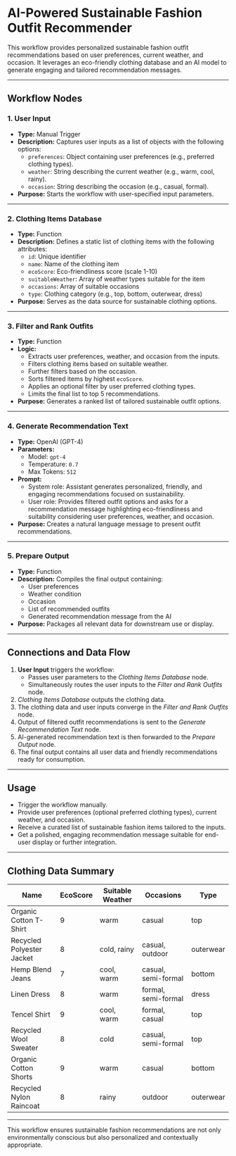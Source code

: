 # AI-Powered Sustainable Fashion Outfit Recommender

This workflow provides personalized sustainable fashion outfit recommendations based on user preferences, current weather, and occasion. It leverages an eco-friendly clothing database and an AI model to generate engaging and tailored recommendation messages.

---

## Workflow Nodes

### 1. User Input
- **Type:** Manual Trigger
- **Description:** Captures user inputs as a list of objects with the following options:
  - `preferences`: Object containing user preferences (e.g., preferred clothing types).
  - `weather`: String describing the current weather (e.g., warm, cool, rainy).
  - `occasion`: String describing the occasion (e.g., casual, formal).
- **Purpose:** Starts the workflow with user-specified input parameters.

---

### 2. Clothing Items Database
- **Type:** Function
- **Description:** Defines a static list of clothing items with the following attributes:
  - `id`: Unique identifier
  - `name`: Name of the clothing item
  - `ecoScore`: Eco-friendliness score (scale 1-10)
  - `suitableWeather`: Array of weather types suitable for the item
  - `occasions`: Array of suitable occasions
  - `type`: Clothing category (e.g., top, bottom, outerwear, dress)
- **Purpose:** Serves as the data source for sustainable clothing options.

---

### 3. Filter and Rank Outfits
- **Type:** Function
- **Logic:**
  - Extracts user preferences, weather, and occasion from the inputs.
  - Filters clothing items based on suitable weather.
  - Further filters based on the occasion.
  - Sorts filtered items by highest `ecoScore`.
  - Applies an optional filter by user preferred clothing types.
  - Limits the final list to top 5 recommendations.
- **Purpose:** Generates a ranked list of tailored sustainable outfit options.

---

### 4. Generate Recommendation Text
- **Type:** OpenAI (GPT-4)
- **Parameters:**
  - Model: `gpt-4`
  - Temperature: `0.7`
  - Max Tokens: `512`
- **Prompt:**
  - System role: Assistant generates personalized, friendly, and engaging recommendations focused on sustainability.
  - User role: Provides filtered outfit options and asks for a recommendation message highlighting eco-friendliness and suitability considering user preferences, weather, and occasion.
- **Purpose:** Creates a natural language message to present outfit recommendations.

---

### 5. Prepare Output
- **Type:** Function
- **Description:** Compiles the final output containing:
  - User preferences
  - Weather condition
  - Occasion
  - List of recommended outfits
  - Generated recommendation message from the AI
- **Purpose:** Packages all relevant data for downstream use or display.

---

## Connections and Data Flow
1. **User Input** triggers the workflow:
   - Passes user parameters to the *Clothing Items Database* node.
   - Simultaneously routes the user inputs to the *Filter and Rank Outfits* node.
2. *Clothing Items Database* outputs the clothing data.
3. The clothing data and user inputs converge in the *Filter and Rank Outfits* node.
4. Output of filtered outfit recommendations is sent to the *Generate Recommendation Text* node.
5. AI-generated recommendation text is then forwarded to the *Prepare Output* node.
6. The final output contains all user data and friendly recommendations ready for consumption.

---

## Usage
- Trigger the workflow manually.
- Provide user preferences (optional preferred clothing types), current weather, and occasion.
- Receive a curated list of sustainable fashion items tailored to the inputs.
- Get a polished, engaging recommendation message suitable for end-user display or further integration.

---

## Clothing Data Summary

| Name                     | EcoScore | Suitable Weather        | Occasions              | Type       |
|--------------------------|----------|------------------------|------------------------|------------|
| Organic Cotton T-Shirt   | 9        | warm                   | casual                 | top        |
| Recycled Polyester Jacket| 8        | cold, rainy            | casual, outdoor        | outerwear  |
| Hemp Blend Jeans         | 7        | cool, warm             | casual, semi-formal    | bottom     |
| Linen Dress              | 8        | warm                   | formal, semi-formal    | dress      |
| Tencel Shirt             | 9        | cool, warm             | formal, casual         | top        |
| Recycled Wool Sweater    | 8        | cold                   | casual, semi-formal    | top        |
| Organic Cotton Shorts    | 9        | warm                   | casual                 | bottom     |
| Recycled Nylon Raincoat  | 8        | rainy                  | outdoor                | outerwear  |

---

This workflow ensures sustainable fashion recommendations are not only environmentally conscious but also personalized and contextually appropriate.